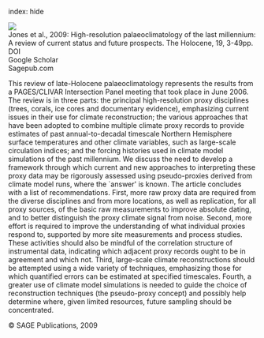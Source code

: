 index: hide

<div class="Citation">
    <div class="Citation-thumb CitationThumb-linked"  data-href="https://doi.org/10.1177/0959683608098952">
      <img src="https://static.claimspace.cloud/climate-study-static/refs/thumbs/5/Jones_et_al_2009-thumb.png" />
    </div>

  <div class="Citation-body">
    <div class="Citation-text">Jones et al., 2009: High-resolution palaeoclimatology of the last millennium: A review of current status and future prospects. <span class="Article-journal">The Holocene, </span><span class="Article-volume">19, </span>3-49pp.</div>
    <div class="Citation-links">
      <div class="CitationLink" data-href="https://doi.org/10.1177/0959683608098952">
        <div class="CitationLink-icon CitationLink-Doi"></div>
        <div class="CitationLink-text">DOI</div>
      </div>
      <div class="CitationLink" data-href="https://scholar.google.com/scholar?q=10.1177/0959683608098952">
        <div class="CitationLink-icon CitationLink-Scholar"></div>
        <div class="CitationLink-text">Google Scholar</div>
      </div>
      <div class="CitationLink" data-href="http://hol.sagepub.com/content/19/1/3.abstract">
        <div class="CitationLink-icon CitationLink-Publisher"></div>
        <div class="CitationLink-text">Sagepub.com</div>
      </div>
    </div>
  </div>
</div>

This review of late-Holocene palaeoclimatology represents the results from a PAGES/CLIVAR Intersection Panel meeting that took place in June 2006. The review is in three parts: the principal high-resolution proxy disciplines (trees, corals, ice cores and documentary evidence), emphasizing current issues in their use for climate reconstruction; the various approaches that have been adopted to combine multiple climate proxy records to provide estimates of past annual-to-decadal timescale Northern Hemisphere surface temperatures and other climate variables, such as large-scale circulation indices; and the forcing histories used in climate model simulations of the past millennium. We discuss the need to develop a framework through which current and new approaches to interpreting these proxy data may be rigorously assessed using pseudo-proxies derived from climate model runs, where the `answer' is known. The article concludes with a list of recommendations. First, more raw proxy data are required from the diverse disciplines and from more locations, as well as replication, for all proxy sources, of the basic raw measurements to improve absolute dating, and to better distinguish the proxy climate signal from noise. Second, more effort is required to improve the understanding of what individual proxies respond to, supported by more site measurements and process studies. These activities should also be mindful of the correlation structure of instrumental data, indicating which adjacent proxy records ought to be in agreement and which not. Third, large-scale climate reconstructions should be attempted using a wide variety of techniques, emphasizing those for which quantified errors can be estimated at specified timescales. Fourth, a greater use of climate model simulations is needed to guide the choice of reconstruction techniques (the pseudo-proxy concept) and possibly help determine where, given limited resources, future sampling should be concentrated.

<div class="Citation-copy">
&copy; SAGE Publications, 2009
</div>
